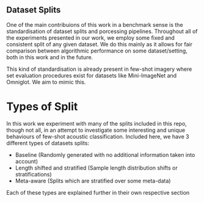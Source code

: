 ## Dataset Splits

One of the main contribuions of this work in a benchmark sense is the standardisation of dataset splits and porcessing pipelines. Throughout all of the experiments presented in our work, we employ some fixed and consistent split of any given dataset. We do this mainly as it allows for fair comparison between algorithmic performance on some dataset/setting, both in this work and in the future. 

This kind of standardisation is already present in few-shot imagery where set evaluation procedures exist for datasets like Mini-ImageNet and Omniglot. We aim to mimic this. 

# Types of Split
In this work we experiment with many of the splits included in this repo, though not all, in an attempt to investigate some interesting and unique behaviours of few-shot acoustic classification. Included here, we have 3 different types of datasets splits:
  - Baseline (Randomly generated with no additional information taken into account)
  - Length shifted and stratified (Sample length distribution shifts or stratifications)
  - Meta-aware (Splits which are stratified over some meta-data)

Each of these types are explained further in their own respective section
